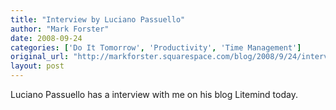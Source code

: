 ```yaml
---
title: "Interview by Luciano Passuello"
author: "Mark Forster"
date: 2008-09-24
categories: ['Do It Tomorrow', 'Productivity', 'Time Management']
original_url: "http://markforster.squarespace.com/blog/2008/9/24/interview-by-luciano-passuello.html"
layout: post
---
```


Luciano Passuello has a interview with me on his blog Litemind today.
